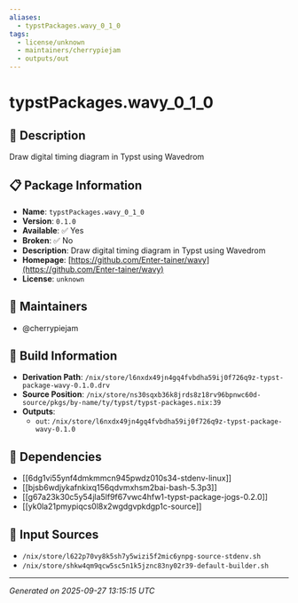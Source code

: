 ```yaml
---
aliases:
  - typstPackages.wavy_0_1_0
tags:
  - license/unknown
  - maintainers/cherrypiejam
  - outputs/out
---
```


# typstPackages.wavy_0_1_0

## 📝 Description

Draw digital timing diagram in Typst using Wavedrom

## 📋 Package Information

- **Name**: `typstPackages.wavy_0_1_0`
- **Version**: `0.1.0`
- **Available**: ✅ Yes
- **Broken**: ✅ No
- **Description**: Draw digital timing diagram in Typst using Wavedrom
- **Homepage**: [https://github.com/Enter-tainer/wavy](https://github.com/Enter-tainer/wavy)
- **License**: `unknown`
## 👥 Maintainers

- @cherrypiejam


## 🔧 Build Information

- **Derivation Path**: `/nix/store/l6nxdx49jn4gq4fvbdha59ij0f726q9z-typst-package-wavy-0.1.0.drv`
- **Source Position**: `/nix/store/ns30sqxb36k8jrds8z18rv96bpnwc60d-source/pkgs/by-name/ty/typst/typst-packages.nix:39`
- **Outputs**:
  - `out`:  `/nix/store/l6nxdx49jn4gq4fvbdha59ij0f726q9z-typst-package-wavy-0.1.0`

## 🔗 Dependencies

- [[6dg1vi55ynf4dmkmmcn945pwdz010s34-stdenv-linux]]
- [[bjsb6wdjykafnkixq156qdvmxhsm2bai-bash-5.3p3]]
- [[g67a23k30c5y54jla5lf9f67vwc4hfw1-typst-package-jogs-0.2.0]]
- [[yk0la21pmypiqcs0l8x2wgdgvpkdgp1c-source]]

## 📁 Input Sources

- `/nix/store/l622p70vy8k5sh7y5wizi5f2mic6ynpg-source-stdenv.sh`
- `/nix/store/shkw4qm9qcw5sc5n1k5jznc83ny02r39-default-builder.sh`

---
*Generated on 2025-09-27 13:15:15 UTC*

